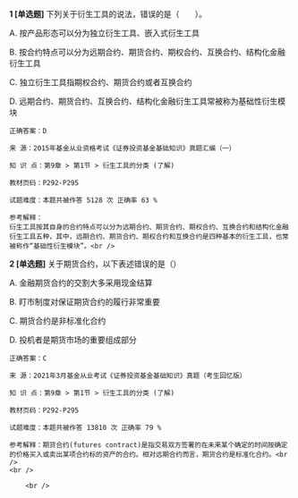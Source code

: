 **1 [单选题]** 
下列关于衍生工具的说法，错误的是（　　）。

A. 按产品形态可以分为独立衍生工具、嵌入式衍生工具

B. 按合约特点可以分为远期合约、期货合约、期权合约、互换合约、结构化金融衍生工具

C. 独立衍生工具指期权合约、期货合约或者互换合约

D. 远期合约、期货合约、互换合约、结构化金融衍生工具常被称为基础性衍生模块

```
正确答案：D

来 源：2015年基金从业资格考试《证券投资基金基础知识》真题汇编（一）

知 识 点：第9章 > 第1节 > 衍生工具的分类 (了解)

教材页码：P292-P295

试题难度：本题共被作答 5128 次 正确率 63 %

参考解释：
衍生工具按其自身的合约特点可以分为远期合约、期货合约、期权合约、互换合约和结构化金融衍生工具五种，其中，远期合约、期货合约、期权合约和互换合约是四种基本的衍生工具，也常被称作“基础性衍生模块”。<br />

```


**2 [单选题]** 关于期货合约，以下表述错误的是（）

A. 金融期货合约的交割大多采用现金结算

B. 盯市制度对保证期货合约的履行非常重要

C. 期货合约是非标准化合约

D. 投机者是期货市场的重要组成部分

```
正确答案：C

来 源：2021年3月基金从业考试《证券投资基金基础知识》真题（考生回忆版）

知 识 点：第9章 > 第1节 > 衍生工具的分类 (了解)

教材页码：P292-P295

试题难度：本题共被作答 13810 次 正确率 79 %

参考解释：期货合约(futures contract)是指交易双方签署的在未来某个确定的时间按确定的价格买入或卖出某项合约标的资产的合约。相对远期合约而言，期货合约是标准化合约。<br />
<br />

	<br />

```

